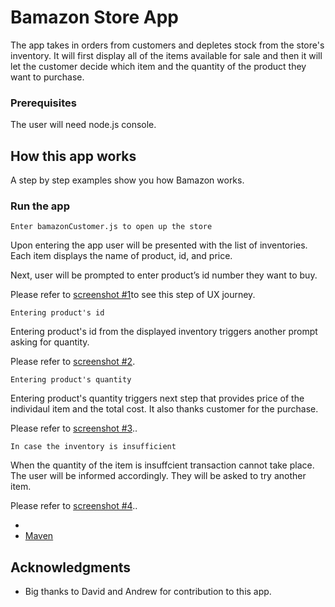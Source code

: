 # Bamazon Store App

The app takes in orders from customers and depletes stock from the store's inventory.
It will first display all of the items available for sale and then it will let the customer decide which item and the quantity of the product they want to purchase.

### Prerequisites
The user will need node.js console.



## How this app works
A step by step examples show you how Bamazon works.


### Run the app 

```
Enter bamazonCustomer.js to open up the store 
```
Upon entering the app  user will be presented with the list of inventories. Each item displays the name of product, id, and price.

Next, user will be prompted to enter product’s id number they want to buy.

Please refer to [screenshot #1](screen1.gif)to see this step of UX journey.


```
Entering product's id
```
Entering product's id from the displayed inventory triggers another prompt asking for quantity.

Please refer to [screenshot #2](screen2.gif).


```
Entering product's quantity
```
Entering product's quantity triggers next step that provides  price of the individaul item and the total cost.
It also thanks customer for the purchase.

Please refer to [screenshot #3](screen3.gif)..


```
In case the inventory is insufficient
```
When the quantity of the item is insuffcient transaction cannot take place. The user will be informed accordingly. They  will be asked to try another item. 

Please refer to [screenshot #4](screen5.gif)..

*  
* [Maven](https://maven.apache.org/) 



## Acknowledgments

* Big thanks to David and Andrew for contribution to this app.

